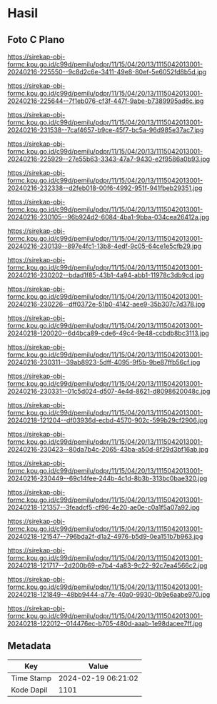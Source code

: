 # Hasil

## Foto C Plano

https://sirekap-obj-formc.kpu.go.id/c99d/pemilu/pdpr/11/15/04/20/13/1115042013001-20240216-225550--9c8d2c6e-3411-49e8-80ef-5e6052fd8b5d.jpg

https://sirekap-obj-formc.kpu.go.id/c99d/pemilu/pdpr/11/15/04/20/13/1115042013001-20240216-225644--7f1eb076-cf3f-447f-9abe-b7389995ad6c.jpg

https://sirekap-obj-formc.kpu.go.id/c99d/pemilu/pdpr/11/15/04/20/13/1115042013001-20240216-231538--7caf4657-b9ce-45f7-bc5a-96d985e37ac7.jpg

https://sirekap-obj-formc.kpu.go.id/c99d/pemilu/pdpr/11/15/04/20/13/1115042013001-20240216-225929--27e55b63-3343-47a7-9430-e2f9586a0b93.jpg

https://sirekap-obj-formc.kpu.go.id/c99d/pemilu/pdpr/11/15/04/20/13/1115042013001-20240216-232338--d2feb018-00f6-4992-951f-941fbeb29351.jpg

https://sirekap-obj-formc.kpu.go.id/c99d/pemilu/pdpr/11/15/04/20/13/1115042013001-20240216-230105--96b924d2-6084-4ba1-9bba-034cea26412a.jpg

https://sirekap-obj-formc.kpu.go.id/c99d/pemilu/pdpr/11/15/04/20/13/1115042013001-20240216-230139--897e4fc1-13b8-4edf-9c05-64ce1e5cfb29.jpg

https://sirekap-obj-formc.kpu.go.id/c99d/pemilu/pdpr/11/15/04/20/13/1115042013001-20240216-230202--bdad1f85-43b1-4a94-abb1-11978c3db9cd.jpg

https://sirekap-obj-formc.kpu.go.id/c99d/pemilu/pdpr/11/15/04/20/13/1115042013001-20240216-230226--dff0372e-51b0-4142-aee9-35b307c7d378.jpg

https://sirekap-obj-formc.kpu.go.id/c99d/pemilu/pdpr/11/15/04/20/13/1115042013001-20240218-120020--6d4bca89-cde6-49c4-9e48-ccbdb8bc3113.jpg

https://sirekap-obj-formc.kpu.go.id/c99d/pemilu/pdpr/11/15/04/20/13/1115042013001-20240216-230311--39ab8923-5dff-4095-9f5b-9be87ffb56cf.jpg

https://sirekap-obj-formc.kpu.go.id/c99d/pemilu/pdpr/11/15/04/20/13/1115042013001-20240216-230331--01c5d024-d507-4e4d-8621-d8098620048c.jpg

https://sirekap-obj-formc.kpu.go.id/c99d/pemilu/pdpr/11/15/04/20/13/1115042013001-20240218-121204--df03936d-ecbd-4570-902c-599b29cf2906.jpg

https://sirekap-obj-formc.kpu.go.id/c99d/pemilu/pdpr/11/15/04/20/13/1115042013001-20240216-230423--80da7b4c-2065-43ba-a50d-8f29d3bf16ab.jpg

https://sirekap-obj-formc.kpu.go.id/c99d/pemilu/pdpr/11/15/04/20/13/1115042013001-20240216-230449--69c14fee-244b-4c1d-8b3b-313bc0bae320.jpg

https://sirekap-obj-formc.kpu.go.id/c99d/pemilu/pdpr/11/15/04/20/13/1115042013001-20240218-121357--3feadcf5-cf96-4e20-ae0e-c0a1f5a07a92.jpg

https://sirekap-obj-formc.kpu.go.id/c99d/pemilu/pdpr/11/15/04/20/13/1115042013001-20240218-121547--796bda2f-d1a2-4976-b5d9-0ea151b7b963.jpg

https://sirekap-obj-formc.kpu.go.id/c99d/pemilu/pdpr/11/15/04/20/13/1115042013001-20240218-121717--2d200b69-e7b4-4a83-9c22-92c7ea4566c2.jpg

https://sirekap-obj-formc.kpu.go.id/c99d/pemilu/pdpr/11/15/04/20/13/1115042013001-20240218-121849--48bb9444-a77e-40a0-9930-0b9e6aabe970.jpg

https://sirekap-obj-formc.kpu.go.id/c99d/pemilu/pdpr/11/15/04/20/13/1115042013001-20240218-122012--014476ec-b705-480d-aaab-1e98dacee7ff.jpg


## Metadata

| Key        | Value               |
| ---------- | ------------------- |
| Time Stamp | 2024-02-19 06:21:02 |
| Kode Dapil | 1101                |



